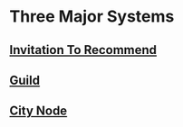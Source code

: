 # Three Major Systems

## [Invitation To Recommend](InvitationToRecommend.md)

## [Guild](Guild.md)

## [City Node](CityNode.md)